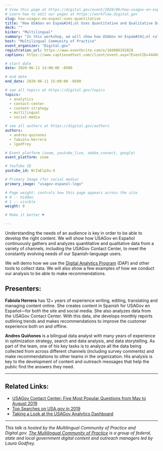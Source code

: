 ```yaml
---
# View this page at https://digital.gov/event/2020/06/how-usagov-en-espaol-uses-quantitative
# Learn how to edit our pages at https://workflow.digital.gov
slug: how-usagov-en-espaol-uses-quantitative
title: "How USAGov en Espa&#241;ol Uses Quantitative and Qualitative Data to Meet the Needs of Its Audience"
deck: ""
kicker: "Multilingual"
summary: "In this workshop, we will show how USAGov en Espa&#241;ol collects and analyzes data from across several social media channels and the USAGov Contact Center to design and improve content and outreach strategies."
host: "Multilingual Community of Practice"
event_organizer: "Digital.gov"
registration_url: https://www.eventbrite.com/e/104986292828
captions: https://www.captionedtext.com/client/event.aspx?EventID=4446049&CustomerID=321

# start date
date: 2020-06-11 14:00:00 -0500

# end date
end_date: 2020-06-11 15:00:00 -0500

# see all topics at https://digital.gov/topics
topics: 
  - analytics
  - contact-center
  - content-strategy
  - multilingual
  - social-media

# see all authors at https://digital.gov/authors
authors: 
  - andres-quinones
  - fabiola-herrera
  - lgodfrey

# Event platform (zoom, youtube_live, adobe_connect, google)
event_platform: zoom

# YouTube ID
youtube_id: WrZaElp3u-4

# Primary Image (for social media)
primary_image: "usagov-espanol-logo"

# Page weight: controls how this page appears across the site
# 0 -- hidden
# 1 -- visible
weight: 0

# Make it better ♥

---
```


Understanding the needs of an audience is key in order to be able to develop the right content. We will show how USAGov en Espa&#241;ol continuously gathers and analyzes quantitative and qualitative data from a variety of channels, including the USAGov Contact Center, to meet the constantly evolving needs of our Spanish-language users.

We will demo how we use the [Digital Analytics Program](https://digital.gov/services/dap/) (DAP) and other tools to collect data. We will also show a few examples of how we conduct our analysis to be able to make recommendations.

## Presenters:

**Fabiola Herrera** has 12+ years of experience writing, editing, translating and managing content online. She creates content in Spanish for USAGov en Espa&#241;ol&mdash;for both the site and social media. She also analyzes data from the USAGov Contact Center. With this data, she develops monthly reports outlining trends and makes recommendations to improve the customer experience both on and offline.

**Andres Quiñones** is a bilingual data analyst with many years of experience in optimization strategy, search and data analysis, and data storytelling. As part of the team, one of his key tasks is to analyze all the data being collected from across different channels (including survey comments) and make recommendations to other teams in the organization. His analysis is key to the development of content and outreach messages that help the public find the answers they need.

---

## Related Links:

 - [USAGov Contact Center: Five Most Popular Questions from May to August 2019](https://blog.usa.gov/usagov-contact-center-five-most-popular-questions-from-may-to-july-2019)
 - [Top Searches on USA.gov in 2019](https://blog.usa.gov/top-search-queries-on-usa.gov-for-2019-0-0)
 - [Taking a Look at the USAGov Analytics Dashboard](https://blog.usa.gov/taking-a-look-at-the-usagov-analytics-dashboard)

---

_This talk is hosted by the Multilingual Community of Practice and Digital.gov. [The Multilingual Community of Practice](https://digital.gov/communities/multilingual/) is a group of federal, state and local government digital content and outreach managers led by Laura Godfrey._ 
